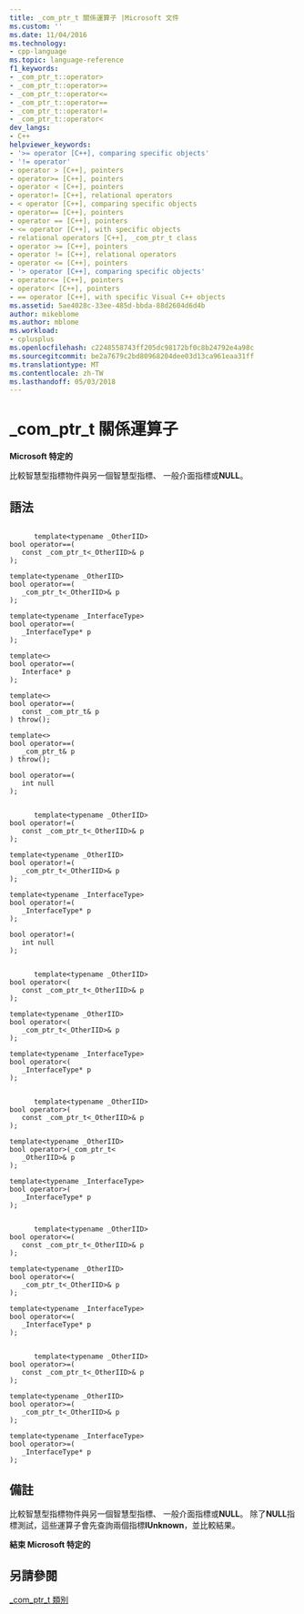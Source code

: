 ```yaml
---
title: _com_ptr_t 關係運算子 |Microsoft 文件
ms.custom: ''
ms.date: 11/04/2016
ms.technology:
- cpp-language
ms.topic: language-reference
f1_keywords:
- _com_ptr_t::operator>
- _com_ptr_t::operator>=
- _com_ptr_t::operator<=
- _com_ptr_t::operator==
- _com_ptr_t::operator!=
- _com_ptr_t::operator<
dev_langs:
- C++
helpviewer_keywords:
- '>= operator [C++], comparing specific objects'
- '!= operator'
- operator > [C++], pointers
- operator>= [C++], pointers
- operator < [C++], pointers
- operator!= [C++], relational operators
- < operator [C++], comparing specific objects
- operator== [C++], pointers
- operator == [C++], pointers
- <= operator [C++], with specific objects
- relational operators [C++], _com_ptr_t class
- operator >= [C++], pointers
- operator != [C++], relational operators
- operator <= [C++], pointers
- '> operator [C++], comparing specific objects'
- operator<= [C++], pointers
- operator< [C++], pointers
- == operator [C++], with specific Visual C++ objects
ms.assetid: 5ae4028c-33ee-485d-bbda-88d2604d6d4b
author: mikeblome
ms.author: mblome
ms.workload:
- cplusplus
ms.openlocfilehash: c2248558743ff205dc98172bf0c8b24792e4a98c
ms.sourcegitcommit: be2a7679c2bd80968204dee03d13ca961eaa31ff
ms.translationtype: MT
ms.contentlocale: zh-TW
ms.lasthandoff: 05/03/2018
---
```

# <a name="comptrt-relational-operators"></a>_com_ptr_t 關係運算子
**Microsoft 特定的**  
  
 比較智慧型指標物件與另一個智慧型指標、 一般介面指標或**NULL**。  
  
## <a name="syntax"></a>語法  
  
```  
  
      template<typename _OtherIID>   
bool operator==(   
   const _com_ptr_t<_OtherIID>& p   
);  
  
template<typename _OtherIID>    
bool operator==(   
   _com_ptr_t<_OtherIID>& p   
);  
  
template<typename _InterfaceType>   
bool operator==(   
   _InterfaceType* p   
);  
  
template<>   
bool operator==(   
   Interface* p   
);  
  
template<>   
bool operator==(   
   const _com_ptr_t& p   
) throw();  
  
template<>   
bool operator==(   
   _com_ptr_t& p   
) throw();  
  
bool operator==(   
   int null   
);  
```  
  
```  
  
      template<typename _OtherIID>   
bool operator!=(   
   const _com_ptr_t<_OtherIID>& p   
);  
  
template<typename _OtherIID>   
bool operator!=(   
   _com_ptr_t<_OtherIID>& p   
);  
  
template<typename _InterfaceType>   
bool operator!=(   
   _InterfaceType* p   
);  
  
bool operator!=(   
   int null   
);  
```  
  
```  
  
      template<typename _OtherIID>   
bool operator<(   
   const _com_ptr_t<_OtherIID>& p   
);  
  
template<typename _OtherIID>   
bool operator<(   
   _com_ptr_t<_OtherIID>& p   
);  
  
template<typename _InterfaceType>   
bool operator<(   
   _InterfaceType* p   
);  
```  
  
```  
  
      template<typename _OtherIID>   
bool operator>(   
   const _com_ptr_t<_OtherIID>& p   
);  
  
template<typename _OtherIID>   
bool operator>(_com_ptr_t<   
   _OtherIID>& p   
);  
  
template<typename _InterfaceType>   
bool operator>(   
   _InterfaceType* p   
);  
```  
  
```  
  
      template<typename _OtherIID>   
bool operator<=(   
   const _com_ptr_t<_OtherIID>& p   
);  
  
template<typename _OtherIID>   
bool operator<=(   
   _com_ptr_t<_OtherIID>& p   
);  
  
template<typename _InterfaceType>   
bool operator<=(   
   _InterfaceType* p   
);  
```  
  
```  
  
      template<typename _OtherIID>   
bool operator>=(   
   const _com_ptr_t<_OtherIID>& p   
);  
  
template<typename _OtherIID>   
bool operator>=(   
   _com_ptr_t<_OtherIID>& p   
);  
  
template<typename _InterfaceType>   
bool operator>=(   
   _InterfaceType* p   
);  
```  
  
## <a name="remarks"></a>備註  
 比較智慧型指標物件與另一個智慧型指標、 一般介面指標或**NULL**。 除了**NULL**指標測試，這些運算子會先查詢兩個指標**IUnknown**，並比較結果。  
  
 **結束 Microsoft 特定的**  
  
## <a name="see-also"></a>另請參閱  
 [_com_ptr_t 類別](../cpp/com-ptr-t-class.md)